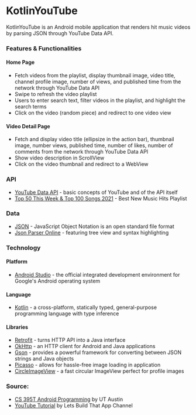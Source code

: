# KotlinYouTube

KotlinYouTube is an Android mobile application that renders hit music videos by parsing JSON through YouTube Data API.

### Features & Functionalities

#### Home Page

- Fetch videos from the playlist, display thumbnail image, video title, channel profile image, number of views, and published time from the network through YouTube Data API
- Swipe to refresh the video playlist
- Users to enter search text, filter videos in the playlist, and highlight the search terms
- Click on the video (random piece) and redirect to one video view

#### Video Detail Page

- Fetch and display video title (ellipsize in the action bar), thumbnail image, number views, published time, number of likes, number of comments from the network through YouTube Data API
- Show video description in ScrollView
- Click on the video thumbnail and redirect to a WebView

### API

- [YouTube Data API](https://developers.google.com/youtube/v3/getting-started) - basic concepts of YouTube and of the API itself
- [Top 50 This Week & Top 100 Songs 2021](https://www.youtube.com/playlist?list=PLx0sYbCqOb8TBPRdmBHs5Iftvv9TPboYG) - Best New Music Hits Playlist

### Data 

- [JSON](https://www.json.org/json-en.html) - JavaScript Object Notation is an open standard file format
- [Json Parser Online](http://json.parser.online.fr/) - featuring tree view and syntax highlighting
   
### Technology

#### Platform

- [Android Studio](https://developer.android.com/studio?hl=es) - the official integrated development environment for Google's Android operating system

#### Language 

- [Kotlin](https://kotlinlang.org/) - a cross-platform, statically typed, general-purpose programming language with type inference

#### Libraries

- [Retrofit](https://square.github.io/retrofit/) - turns HTTP API into a Java interface
- [OkHttp](https://square.github.io/okhttp/) - an HTTP client for Android and Java applications
- [Gson](https://guides.codepath.com/android/leveraging-the-gson-library) - provides a powerful framework for converting between JSON strings and Java objects
- [Picasso](https://square.github.io/picasso/) - allows for hassle-free image loading in application
- [CircleImageView](https://github.com/hdodenhof/CircleImageView) - a fast circular ImageView perfect for profile images

### Source:

- [CS 395T Android Programming](https://www.cs.utexas.edu/users/witchel/371M/schedule.html) by UT Austin
- [YouTube Tutorial](https://www.youtube.com/playlist?list=PL0dzCUj1L5JGfHj1lwxOq67zAJV3e1S9S) by Lets Build That App Channel